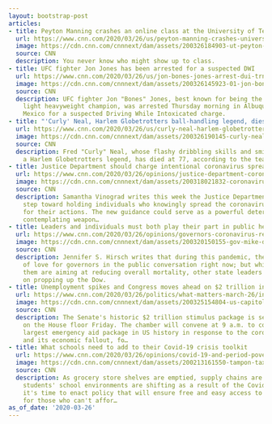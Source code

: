 ```yaml
---
layout: bootstrap-post
articles:
- title: Peyton Manning crashes an online class at the University of Tennessee
  url: https://www.cnn.com/2020/03/26/us/peyton-manning-crashes-university-of-tennessee-online-class-spt-trnd/index.html
  image: https://cdn.cnn.com/cnnnext/dam/assets/200326184903-ut-peyton-manning-file-super-tease.jpg
  source: CNN
  description: You never know who might show up to class.
- title: UFC fighter Jon Jones has been arrested for a suspected DWI
  url: https://www.cnn.com/2020/03/26/us/jon-bones-jones-arrest-dui-trnd/index.html
  image: https://cdn.cnn.com/cnnnext/dam/assets/200326145923-01-jon-bones-jones-file-super-tease.jpg
  source: CNN
  description: UFC fighter Jon "Bones" Jones, best known for being the current UFC
    light heavyweight champion, was arrested Thursday morning in Albuquerque, New
    Mexico for a suspected Driving While Intoxicated charge.
- title: "'Curly' Neal, Harlem Globetrotters ball-handling legend, dies at 77"
  url: https://www.cnn.com/2020/03/26/us/curly-neal-harlem-globetrotters-legend-dies-spt-trnd/index.html
  image: https://cdn.cnn.com/cnnnext/dam/assets/200326190145-curly-neal-2008-super-tease.jpg
  source: CNN
  description: Fred "Curly" Neal, whose flashy dribbling skills and smile made him
    a Harlem Globetrotters legend, has died at 77, according to the team.
- title: Justice Department should charge intentional coronavirus spreaders as terrorists
  url: https://www.cnn.com/2020/03/26/opinions/justice-department-coronavirus-spreaders-terrorists-vinograd/index.html
  image: https://cdn.cnn.com/cnnnext/dam/assets/200318021832-coronavirus-testing-united-states-0316-super-tease.jpg
  source: CNN
  description: Samantha Vinograd writes this week the Justice Department took an aggressive
    step toward holding individuals who knowingly spread the coronavirus accountable
    for their actions. The new guidance could serve as a powerful deterrent to those
    contemplating weapon…
- title: Leaders and individuals must both play their part in public health
  url: https://www.cnn.com/2020/03/26/opinions/governors-coronavirus-response-hirsch/index.html
  image: https://cdn.cnn.com/cnnnext/dam/assets/200320150155-gov-mike-dewine-file-super-tease.jpg
  source: CNN
  description: Jennifer S. Hirsch writes that during this pandemic, there's a lot
    of love for governors in the public conversation right now; but while some of
    them are aiming at reducing overall mortality, other state leaders are more focused
    on propping up the Dow.
- title: Unemployment spikes and Congress moves ahead on $2 trillion in aid
  url: https://www.cnn.com/2020/03/26/politics/what-matters-march-26/index.html
  image: https://cdn.cnn.com/cnnnext/dam/assets/200325154804-us-capitol-0325-super-tease.jpg
  source: CNN
  description: The Senate's historic $2 trillion stimulus package is set for debate
    on the House floor Friday. The chamber will convene at 9 a.m. to consider the
    largest emergency aid package in US history in response to the coronavirus outbreak
    and its economic fallout, fo…
- title: What schools need to add to their Covid-19 crisis toolkit
  url: https://www.cnn.com/2020/03/26/opinions/covid-19-and-period-poverty-blackburn-okamoto/index.html
  image: https://cdn.cnn.com/cnnnext/dam/assets/200213161550-tampon-tax-stock-super-tease.jpg
  source: CNN
  description: As grocery store shelves are emptied, supply chains are disrupted and
    students' school environments are shifting as a result of the Covid-19 pandemic,
    it's time to enact policy that will ensure free and easy access to period products
    for those who can't affor…
as_of_date: '2020-03-26'
---
```


